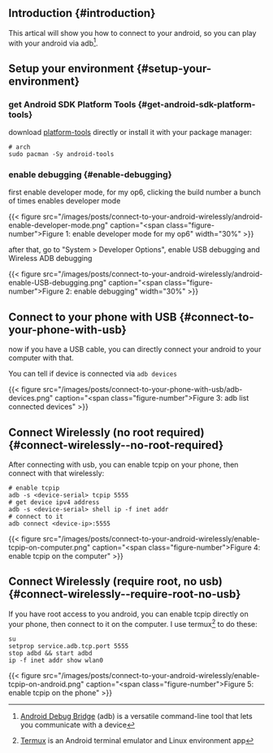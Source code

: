 
## Introduction {#introduction}

This artical will show you how to connect to your android, so you can play with your android via adb[^fn:1].


## Setup your environment {#setup-your-environment}


### get Android SDK Platform Tools {#get-android-sdk-platform-tools}

download [platform-tools](https://developer.android.com/studio/releases/platform-tools) directly or install it with your package manager:

```shell
# arch
sudo pacman -Sy android-tools
```


### enable debugging {#enable-debugging}

first enable developer mode, for my op6, clicking the build number a bunch of times enables developer mode

{{< figure src="/images/posts/connect-to-your-android-wirelessly/android-enable-developer-mode.png" caption="<span class=\"figure-number\">Figure 1: </span>enable developer mode for my op6" width="30%" >}}

after that, go to "System &gt; Developer Options", enable USB debugging and Wireless ADB debugging

{{< figure src="/images/posts/connect-to-your-android-wirelessly/android-enable-USB-debugging.png" caption="<span class=\"figure-number\">Figure 2: </span>enable debugging" width="30%" >}}


## Connect to your phone with USB {#connect-to-your-phone-with-usb}

now if you have a USB cable, you can directly connect your android to your computer with that.

You can tell if device is connected via `adb devices`

{{< figure src="/images/posts/connect-to-your-phone-with-usb/adb-devices.png" caption="<span class=\"figure-number\">Figure 3: </span>adb list connected devices" >}}


## Connect Wirelessly (no root required) {#connect-wirelessly--no-root-required}

After connecting with usb, you can enable tcpip on your phone, then connect with that wirelessly:

```shell
# enable tcpip
adb -s <device-serial> tcpip 5555
# get device ipv4 address
adb -s <device-serial> shell ip -f inet addr
# connect to it
adb connect <device-ip>:5555
```

{{< figure src="/images/posts/connect-to-your-android-wirelessly/enable-tcpip-on-computer.png" caption="<span class=\"figure-number\">Figure 4: </span>enable tcpip on the computer" >}}


## Connect Wirelessly (require root, no usb) {#connect-wirelessly--require-root-no-usb}

If you have root access to you android, you can enable tcpip directly on your phone, then connect to it on the computer.
I use termux[^fn:2] to do these:

```shell
su
setprop service.adb.tcp.port 5555
stop adbd && start adbd
ip -f inet addr show wlan0
```

{{< figure src="/images/posts/connect-to-your-android-wirelessly/enable-tcpip-on-android.png" caption="<span class=\"figure-number\">Figure 5: </span>enable tcpip on the phone" >}}

[^fn:1]: [Android Debug Bridge](https://developer.android.com/studio/command-line/adb) (adb) is a versatile command-line tool that lets you communicate with a device
[^fn:2]: [Termux](https://termux.dev/en/) is an Android terminal emulator and Linux environment app
